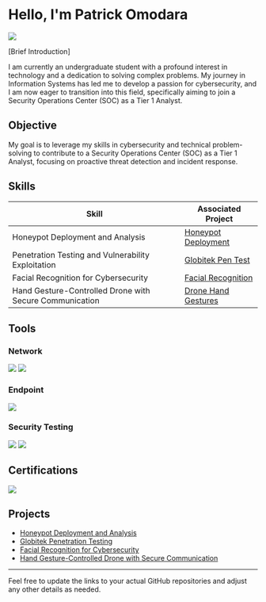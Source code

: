 # Hello, I'm Patrick Omodara
<a href="https://linkedin.com/in/omodarap"><img src="https://img.shields.io/badge/-LinkedIn-0072b1?&style=for-the-badge&logo=linkedin&logoColor=white" /></a>

[Brief Introduction]

I am currently an undergraduate student with a profound interest in technology and a dedication to solving complex problems. My journey in Information Systems has led me to develop a passion for cybersecurity, and I am now eager to transition into this field, specifically aiming to join a Security Operations Center (SOC) as a Tier 1 Analyst.

## Objective
My goal is to leverage my skills in cybersecurity and technical problem-solving to contribute to a Security Operations Center (SOC) as a Tier 1 Analyst, focusing on proactive threat detection and incident response.

## Skills

| Skill                                         | Associated Project         |
|-----------------------------------------------|----------------------------|
| Honeypot Deployment and Analysis              | [Honeypot Deployment](https://github.com/AJ-K0M/Honeypot) |
| Penetration Testing and Vulnerability Exploitation | [Globitek Pen Test](https://github.com/AJ-K0M/Pen-Testing-Live-Targets) |
| Facial Recognition for Cybersecurity          | [Facial Recognition](https://github.com/AJ-K0M/Face-Recognition) |
|Hand Gesture-Controlled Drone with Secure Communication  | [Drone Hand Gestures](https://github.com/AJ-K0M/Hand-Gesture-Controlled-Drone-with-Secure-Communication/blob/main/handgesture.py) |

## Tools

### Network
<div>
    <img src="https://img.shields.io/badge/-Wireshark-1679A7?&style=for-the-badge&logo=Wireshark&logoColor=white" />
    <img src="https://img.shields.io/badge/-nmap-004B49?&style=for-the-badge&logo=nmap&logoColor=white" />
</div>

### Endpoint
<div>
    <img src="https://img.shields.io/badge/-PowerShell-5391FE?&style=for-the-badge&logo=PowerShell&logoColor=white" />
</div>

### Security Testing
<div>
    <img src="https://img.shields.io/badge/-Burp_Suite-F4D03F?&style=for-the-badge&logo=BurpSuite&logoColor=black" />
    <img src="https://img.shields.io/badge/-Metasploit-7F8C8D?&style=for-the-badge&logo=Metasploit&logoColor=white" />
</div>

## Certifications
<div>
    <img src="https://img.shields.io/badge/-Google_Cybersecurity_Certificate-4285F4?&style=for-the-badge&logo=Google&logoColor=white" />
</div>

## Projects
- [Honeypot Deployment and Analysis](https://github.com/AJ-K0M/Honeypot)
- [Globitek Penetration Testing](https://github.com/your-repo/globitek-pen-test)
- [Facial Recognition for Cybersecurity](https://github.com/AJ-K0M/Pen-Testing-Live-Targets)
- [Hand Gesture-Controlled Drone with Secure Communication](https://github.com/AJ-K0M/Hand-Gesture-Controlled-Drone-with-Secure-Communication/blob/main/handgesture.py)

---

Feel free to update the links to your actual GitHub repositories and adjust any other details as needed.

